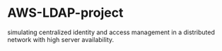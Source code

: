 # AWS-LDAP-project
simulating centralized identity and access management in a distributed network with high server availability.
